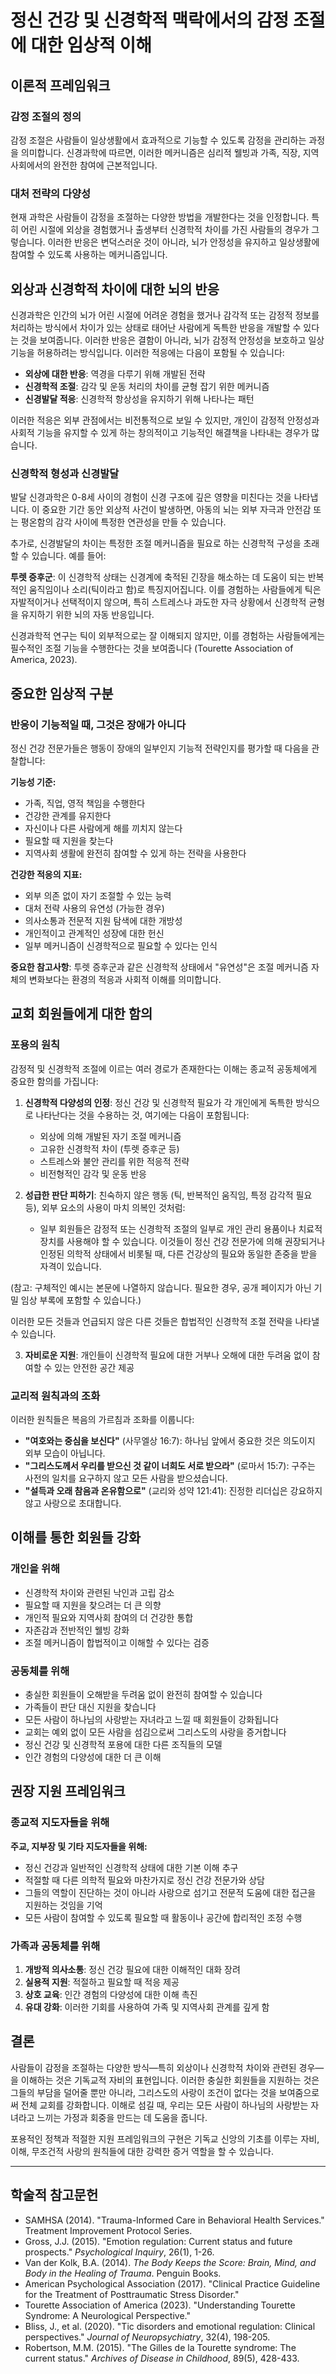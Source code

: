 # 정신 건강 및 신경학적 맥락에서의 감정 조절에 대한 임상적 이해

## 이론적 프레임워크

### 감정 조절의 정의

감정 조절은 사람들이 일상생활에서 효과적으로 기능할 수 있도록 감정을 관리하는 과정을 의미합니다. 신경과학에 따르면, 이러한 메커니즘은 심리적 웰빙과 가족, 직장, 지역사회에서의 완전한 참여에 근본적입니다.

### 대처 전략의 다양성

현재 과학은 사람들이 감정을 조절하는 다양한 방법을 개발한다는 것을 인정합니다. 특히 어린 시절에 외상을 경험했거나 출생부터 신경학적 차이를 가진 사람들의 경우가 그렇습니다. 이러한 반응은 변덕스러운 것이 아니라, 뇌가 안정성을 유지하고 일상생활에 참여할 수 있도록 사용하는 메커니즘입니다.

## 외상과 신경학적 차이에 대한 뇌의 반응

신경과학은 인간의 뇌가 어린 시절에 어려운 경험을 했거나 감각적 또는 감정적 정보를 처리하는 방식에서 차이가 있는 상태로 태어난 사람에게 독특한 반응을 개발할 수 있다는 것을 보여줍니다. 이러한 반응은 결함이 아니라, 뇌가 감정적 안정성을 보호하고 일상 기능을 허용하려는 방식입니다. 이러한 적응에는 다음이 포함될 수 있습니다:

- **외상에 대한 반응**: 역경을 다루기 위해 개발된 전략
- **신경학적 조절**: 감각 및 운동 처리의 차이를 균형 잡기 위한 메커니즘
- **신경발달 적응**: 신경학적 항상성을 유지하기 위해 나타나는 패턴

이러한 적응은 외부 관점에서는 비전통적으로 보일 수 있지만, 개인이 감정적 안정성과 사회적 기능을 유지할 수 있게 하는 창의적이고 기능적인 해결책을 나타내는 경우가 많습니다.

### 신경학적 형성과 신경발달

발달 신경과학은 0-8세 사이의 경험이 신경 구조에 깊은 영향을 미친다는 것을 나타냅니다. 이 중요한 기간 동안 외상적 사건이 발생하면, 아동의 뇌는 외부 자극과 안전감 또는 평온함의 감각 사이에 특정한 연관성을 만들 수 있습니다.

추가로, 신경발달의 차이는 특정한 조절 메커니즘을 필요로 하는 신경학적 구성을 초래할 수 있습니다. 예를 들어:

**투렛 증후군**: 이 신경학적 상태는 신경계에 축적된 긴장을 해소하는 데 도움이 되는 반복적인 움직임이나 소리(틱이라고 함)로 특징지어집니다. 이를 경험하는 사람들에게 틱은 자발적이거나 선택적이지 않으며, 특히 스트레스나 과도한 자극 상황에서 신경학적 균형을 유지하기 위한 뇌의 자동 반응입니다.

신경과학적 연구는 틱이 외부적으로는 잘 이해되지 않지만, 이를 경험하는 사람들에게는 필수적인 조절 기능을 수행한다는 것을 보여줍니다 (Tourette Association of America, 2023).

## 중요한 임상적 구분

### 반응이 기능적일 때, 그것은 장애가 아니다

정신 건강 전문가들은 행동이 장애의 일부인지 기능적 전략인지를 평가할 때 다음을 관찰합니다:

**기능성 기준:**
- 가족, 직업, 영적 책임을 수행한다
- 건강한 관계를 유지한다
- 자신이나 다른 사람에게 해를 끼치지 않는다
- 필요할 때 지원을 찾는다
- 지역사회 생활에 완전히 참여할 수 있게 하는 전략을 사용한다

**건강한 적응의 지표:**
- 외부 의존 없이 자기 조절할 수 있는 능력
- 대처 전략 사용의 유연성 (가능한 경우)
- 의사소통과 전문적 지원 탐색에 대한 개방성
- 개인적이고 관계적인 성장에 대한 헌신
- 일부 메커니즘이 신경학적으로 필요할 수 있다는 인식

**중요한 참고사항**: 투렛 증후군과 같은 신경학적 상태에서 "유연성"은 조절 메커니즘 자체의 변화보다는 환경의 적응과 사회적 이해를 의미합니다.

## 교회 회원들에게 대한 함의

### 포용의 원칙

감정적 및 신경학적 조절에 이르는 여러 경로가 존재한다는 이해는 종교적 공동체에게 중요한 함의를 가집니다:

1. **신경학적 다양성의 인정**: 정신 건강 및 신경학적 필요가 각 개인에게 독특한 방식으로 나타난다는 것을 수용하는 것, 여기에는 다음이 포함됩니다:
   - 외상에 의해 개발된 자기 조절 메커니즘
   - 고유한 신경학적 차이 (투렛 증후군 등)
   - 스트레스와 불안 관리를 위한 적응적 전략
   - 비전형적인 감각 및 운동 반응

2. **성급한 판단 피하기**: 친숙하지 않은 행동 (틱, 반복적인 움직임, 특정 감각적 필요 등), 외부 요소의 사용이 마치 의복인 것처럼:

   - 일부 회원들은 감정적 또는 신경학적 조절의 일부로 개인 관리 용품이나 치료적 장치를 사용해야 할 수 있습니다. 이것들이 정신 건강 전문가에 의해 권장되거나 인정된 의학적 상태에서 비롯될 때, 다른 건강상의 필요와 동일한 존중을 받을 자격이 있습니다.

(참고: 구체적인 예시는 본문에 나열하지 않습니다. 필요한 경우, 공개 페이지가 아닌 기밀 임상 부록에 포함할 수 있습니다.)

이러한 모든 것들과 언급되지 않은 다른 것들은 합법적인 신경학적 조절 전략을 나타낼 수 있습니다.

3. **자비로운 지원**: 개인들이 신경학적 필요에 대한 거부나 오해에 대한 두려움 없이 참여할 수 있는 안전한 공간 제공

### 교리적 원칙과의 조화

이러한 원칙들은 복음의 가르침과 조화를 이룹니다:

- **"여호와는 중심을 보신다"** (사무엘상 16:7): 하나님 앞에서 중요한 것은 의도이지 외부 모습이 아닙니다.
- **"그리스도께서 우리를 받으신 것 같이 너희도 서로 받으라"** (로마서 15:7): 구주는 사전의 일치를 요구하지 않고 모든 사람을 받으셨습니다.
- **"설득과 오래 참음과 온유함으로"** (교리와 성약 121:41): 진정한 리더십은 강요하지 않고 사랑으로 초대합니다.

## 이해를 통한 회원들 강화

### 개인을 위해

- 신경학적 차이와 관련된 낙인과 고립 감소
- 필요할 때 지원을 찾으려는 더 큰 의향
- 개인적 필요와 지역사회 참여의 더 건강한 통합
- 자존감과 전반적인 웰빙 강화
- 조절 메커니즘이 합법적이고 이해할 수 있다는 검증

### 공동체를 위해

- 충실한 회원들이 오해받을 두려움 없이 완전히 참여할 수 있습니다
- 가족들이 판단 대신 지원을 찾습니다
- 모든 사람이 하나님의 사랑받는 자녀라고 느낄 때 회원들이 강화됩니다
- 교회는 예외 없이 모든 사람을 섬김으로써 그리스도의 사랑을 증거합니다
- 정신 건강 및 신경학적 포용에 대한 다른 조직들의 모델
- 인간 경험의 다양성에 대한 더 큰 이해

## 권장 지원 프레임워크

### 종교적 지도자들을 위해

**주교, 지부장 및 기타 지도자들을 위해:**

- 정신 건강과 일반적인 신경학적 상태에 대한 기본 이해 추구
- 적절할 때 다른 의학적 필요와 마찬가지로 정신 건강 전문가와 상담
- 그들의 역할이 진단하는 것이 아니라 사랑으로 섬기고 전문적 도움에 대한 접근을 지원하는 것임을 기억
- 모든 사람이 참여할 수 있도록 필요할 때 활동이나 공간에 합리적인 조정 수행

### 가족과 공동체를 위해

1. **개방적 의사소통**: 정신 건강 필요에 대한 이해적인 대화 장려
2. **실용적 지원**: 적절하고 필요할 때 적응 제공
3. **상호 교육**: 인간 경험의 다양성에 대한 이해 촉진
4. **유대 강화**: 이러한 기회를 사용하여 가족 및 지역사회 관계를 깊게 함

## 결론

사람들이 감정을 조절하는 다양한 방식—특히 외상이나 신경학적 차이와 관련된 경우—을 이해하는 것은 기독교적 자비의 표현입니다. 이러한 충실한 회원들을 지원하는 것은 그들의 부담을 덜어줄 뿐만 아니라, 그리스도의 사랑이 조건이 없다는 것을 보여줌으로써 전체 교회를 강화합니다. 이해로 섬길 때, 우리는 모든 사람이 하나님의 사랑받는 자녀라고 느끼는 가정과 회중을 만드는 데 도움을 줍니다.

포용적인 정책과 적절한 지원 프레임워크의 구현은 기독교 신앙의 기초를 이루는 자비, 이해, 무조건적 사랑의 원칙들에 대한 강력한 증거 역할을 할 수 있습니다.

---

## 학술적 참고문헌

- SAMHSA (2014). "Trauma-Informed Care in Behavioral Health Services." Treatment Improvement Protocol Series.
- Gross, J.J. (2015). "Emotion regulation: Current status and future prospects." *Psychological Inquiry*, 26(1), 1-26.
- Van der Kolk, B.A. (2014). *The Body Keeps the Score: Brain, Mind, and Body in the Healing of Trauma*. Penguin Books.
- American Psychological Association (2017). "Clinical Practice Guideline for the Treatment of Posttraumatic Stress Disorder."
- Tourette Association of America (2023). "Understanding Tourette Syndrome: A Neurological Perspective."
- Bliss, J., et al. (2020). "Tic disorders and emotional regulation: Clinical perspectives." *Journal of Neuropsychiatry*, 32(4), 198-205.
- Robertson, M.M. (2015). "The Gilles de la Tourette syndrome: The current status." *Archives of Disease in Childhood*, 89(5), 428-433.
